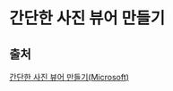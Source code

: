 # 간단한 사진 뷰어 만들기
## 출처
[간단한 사진 뷰어 만들기(Microsoft)](https://learn.microsoft.com/ko-kr/windows/apps/get-started/simple-photo-viewer-winui3?tabs=cpp)
